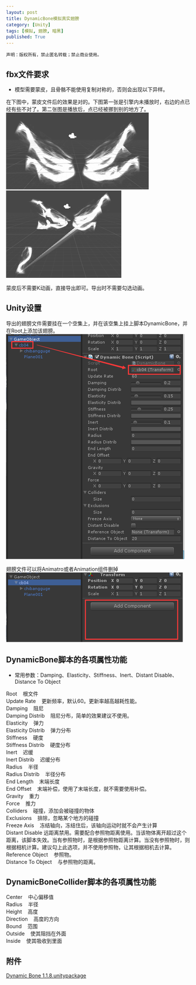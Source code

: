 ```yaml
---
layout: post
title: DynamicBone模拟真实翅膀
category: [Unity]
tags: [模拟, 翅膀, 暗黑]
published: True
---
```



`声明：版权所有，禁止匿名转载；禁止商业使用。`


## fbx文件要求 ##
- 模型需要蒙皮，且骨骼不能使用复制对称的，否则会出现以下异样。

在下图中，蒙皮文件后的效果是对的。下图第一张是引擎内未播放时，右边的点已经有些不对了。第二张图是播放后，点已经被挪到别的地方了。
<left>
	<img src="/public/img/DynamicBone模拟真实翅膀/01.png">
	<img src="/public/img/DynamicBone模拟真实翅膀/02.png">
</left>

蒙皮后不需要K动画，直接导出即可。导出时不需要勾选动画。


## Unity设置 ##
导出的翅膀文件需要挂在一个空集上，并在该空集上挂上脚本DynamicBone，并在Root上添加该翅膀。
<left>
	<img src="/public/img/DynamicBone模拟真实翅膀/03.png">
</left>

翅膀文件可以将Animatro或者Animation组件删掉
<left>
	<img src="/public/img/DynamicBone模拟真实翅膀/04.png">
</left>


## DynamicBone脚本的各项属性功能 ##
- 常用参数：Damping、Elasticity、Stiffness、Inert、Distant Disable、Distance To Object

Root&nbsp;&nbsp;&nbsp;&nbsp;根文件
<br>
Update Rate&nbsp;&nbsp;&nbsp;&nbsp;更新频率，默认60。更新率越高越耗性能。
<br>
Damping&nbsp;&nbsp;&nbsp;&nbsp;阻尼
<br>
Damping Distrib&nbsp;&nbsp;&nbsp;&nbsp;阻尼分布，简单的效果建议不使用。
<br>
Elasticity&nbsp;&nbsp;&nbsp;&nbsp;弹力
<br>
Elasticity Distrib&nbsp;&nbsp;&nbsp;&nbsp;弹力分布
<br>
Stiffness&nbsp;&nbsp;&nbsp;&nbsp;硬度
<br>
Stiffness Distrib&nbsp;&nbsp;&nbsp;&nbsp;硬度分布
<br>
Inert&nbsp;&nbsp;&nbsp;&nbsp;迟缓
<br>
Inert Distrib&nbsp;&nbsp;&nbsp;&nbsp;迟缓分布
<br>
Radius&nbsp;&nbsp;&nbsp;&nbsp;半径
<br>
Radius Distrib&nbsp;&nbsp;&nbsp;&nbsp;半径分布
<br>
End Length&nbsp;&nbsp;&nbsp;&nbsp;末端长度
<br>
End Offset&nbsp;&nbsp;&nbsp;&nbsp;末端补偿，使用了末端长度，就不需要使用补偿。
<br>
Gravity&nbsp;&nbsp;&nbsp;&nbsp;重力
<br>
Force&nbsp;&nbsp;&nbsp;&nbsp;推力
<br>
Colliders&nbsp;&nbsp;&nbsp;&nbsp;碰撞，添加会被碰撞的物体
<br>
Exclusions&nbsp;&nbsp;&nbsp;&nbsp;排除，忽略某个地方的碰撞
<br>
Freeze Axis&nbsp;&nbsp;&nbsp;&nbsp;冻结轴向，冻结住后，该轴向运动时就不会产生计算
<br>
Distant Disable	  远距离禁用。需要配合参照物距离使用。当该物体离开超过这个距离，该脚本失效。当有参照物时，是根据参照物距离计算。当没有参照物时，则根据相机计算。建议勾上此选项，并不使用参照物，让其根据相机去计算。
<br>
Reference Object&nbsp;&nbsp;&nbsp;&nbsp;参照物。
<br>
Distance To Object&nbsp;&nbsp;&nbsp;&nbsp;与参照物的距离。


## DynamicBoneCollider脚本的各项属性功能 ##

Center&nbsp;&nbsp;&nbsp;&nbsp;中心偏移值
<br>
Radius&nbsp;&nbsp;&nbsp;&nbsp;半径
<br>
Height&nbsp;&nbsp;&nbsp;&nbsp;高度
<br>
Direction&nbsp;&nbsp;&nbsp;&nbsp;高度的方向
<br>
Bound&nbsp;&nbsp;&nbsp;&nbsp;范围
<br>
Outside&nbsp;&nbsp;&nbsp;&nbsp;使其阻挡在外面
<br>
Inside&nbsp;&nbsp;&nbsp;&nbsp;使其吸收到里面


## 附件 ##

[Dynamic Bone 1.1.8.unitypackage](http://pan.baidu.com/s/1bVWfV4)



